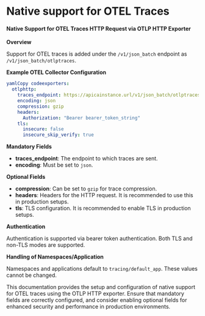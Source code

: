 # Native support for OTEL Traces

#### Native Support for OTEL Traces HTTP Request via OTLP HTTP Exporter

**Overview**

Support for OTEL traces is added under the `/v1/json_batch` endpoint as `/v1/json_batch/otlptraces`.

**Example OTEL Collector Configuration**

```yaml
yamlCopy codeexporters:
  otlphttp:
    traces_endpoint: https://apicainstance.url/v1/json_batch/otlptraces
    encoding: json
    compression: gzip
    headers:
      Authorization: "Bearer bearer_token_string"
    tls:
      insecure: false
      insecure_skip_verify: true
```

**Mandatory Fields**

* **traces\_endpoint**: The endpoint to which traces are sent.
* **encoding**: Must be set to `json`.

**Optional Fields**

* **compression**: Can be set to `gzip` for trace compression.
* **headers**: Headers for the HTTP request. It is recommended to use this in production setups.
* **tls**: TLS configuration. It is recommended to enable TLS in production setups.

**Authentication**

Authentication is supported via bearer token authentication. Both TLS and non-TLS modes are supported.

**Handling of Namespaces/Application**

Namespaces and applications default to `tracing/default_app`. These values cannot be changed.

This documentation provides the setup and configuration of native support for OTEL traces using the OTLP HTTP exporter. Ensure that mandatory fields are correctly configured, and consider enabling optional fields for enhanced security and performance in production environments.
